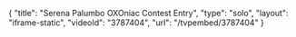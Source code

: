 {
    "title": "Serena Palumbo OXOniac Contest Entry",
    "type": "solo",
    "layout": "iframe-static",
    "videoId": "3787404",
    "url": "\/tvpembed\/3787404"
}